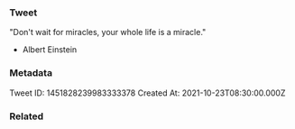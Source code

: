 ### Tweet
"Don't wait for miracles, your whole life is a miracle." 

- Albert Einstein

### Metadata
Tweet ID: 1451828239983333378
Created At: 2021-10-23T08:30:00.000Z

### Related

